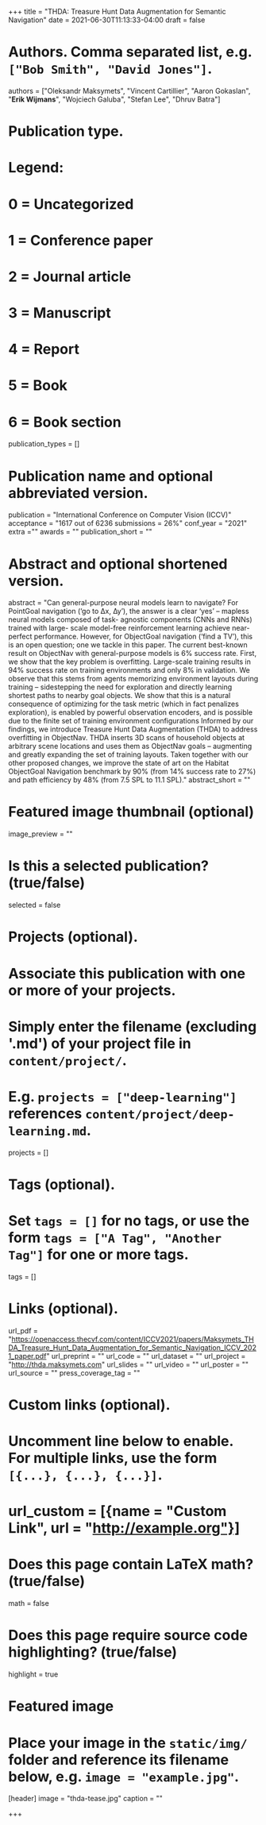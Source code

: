 +++
title = "THDA: Treasure Hunt Data Augmentation for Semantic Navigation"
date = 2021-06-30T11:13:33-04:00
draft = false

# Authors. Comma separated list, e.g. `["Bob Smith", "David Jones"]`.
authors = ["Oleksandr Maksymets", "Vincent Cartillier", "Aaron Gokaslan", "**Erik Wijmans**", "Wojciech Galuba", "Stefan Lee", "Dhruv Batra"]

# Publication type.
# Legend:
# 0 = Uncategorized
# 1 = Conference paper
# 2 = Journal article
# 3 = Manuscript
# 4 = Report
# 5 = Book
# 6 = Book section
publication_types = []

# Publication name and optional abbreviated version.
publication = "International Conference on Computer Vision (ICCV)"
acceptance = "1617 out of 6236 submissions = 26%"
conf_year = "2021"
extra =""
awards = ""
publication_short = ""


# Abstract and optional shortened version.
abstract = "Can general-purpose neural models learn to navigate? For PointGoal navigation (‘go to ∆x, ∆y’), the answer is a clear ‘yes’ – mapless neural models composed of task- agnostic components (CNNs and RNNs) trained with large- scale model-free reinforcement learning achieve near-perfect performance. However, for ObjectGoal navigation (‘find a TV’), this is an open question; one we tackle in this paper. The current best-known result on ObjectNav with general-purpose models is 6% success rate. First, we show that the key problem is overfitting. Large-scale training results in 94% success rate on training environments and only 8% in validation. We observe that this stems from agents memorizing environment layouts during training – sidestepping the need for exploration and directly learning shortest paths to nearby goal objects. We show that this is a natural consequence of optimizing for the task metric (which in fact penalizes exploration), is enabled by powerful observation encoders, and is possible due to the finite set of training environment configurations Informed by our findings, we introduce Treasure Hunt Data Augmentation (THDA) to address overfitting in ObjectNav. THDA inserts 3D scans of household objects at arbitrary scene locations and uses them as ObjectNav goals – augmenting and greatly expanding the set of training layouts. Taken together with our other proposed changes, we improve the state of art on the Habitat ObjectGoal Navigation benchmark by 90% (from 14% success rate to 27%) and path efficiency by 48% (from 7.5 SPL to 11.1 SPL)."
abstract_short = ""

# Featured image thumbnail (optional)
image_preview = ""

# Is this a selected publication? (true/false)
selected = false

# Projects (optional).
#   Associate this publication with one or more of your projects.
#   Simply enter the filename (excluding '.md') of your project file in `content/project/`.
#   E.g. `projects = ["deep-learning"]` references `content/project/deep-learning.md`.
projects = []

# Tags (optional).
#   Set `tags = []` for no tags, or use the form `tags = ["A Tag", "Another Tag"]` for one or more tags.
tags = []

# Links (optional).
url_pdf = "https://openaccess.thecvf.com/content/ICCV2021/papers/Maksymets_THDA_Treasure_Hunt_Data_Augmentation_for_Semantic_Navigation_ICCV_2021_paper.pdf"
url_preprint = ""
url_code = ""
url_dataset = ""
url_project = "http://thda.maksymets.com"
url_slides = ""
url_video = ""
url_poster = ""
url_source = ""
press_coverage_tag = ""

# Custom links (optional).
#   Uncomment line below to enable. For multiple links, use the form `[{...}, {...}, {...}]`.
# url_custom = [{name = "Custom Link", url = "http://example.org"}]

# Does this page contain LaTeX math? (true/false)
math = false

# Does this page require source code highlighting? (true/false)
highlight = true

# Featured image
# Place your image in the `static/img/` folder and reference its filename below, e.g. `image = "example.jpg"`.
[header]
image = "thda-tease.jpg"
caption = ""

+++
